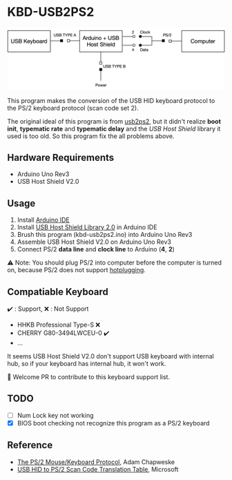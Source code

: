 # KBD-USB2PS2

![kbd-usb2ps2](kbd-usb2ps2.png)

This program makes the conversion of the USB HID keyboard protocol to the PS/2 keyboard protocol (scan code set 2).

The original ideal of this program is from [usb2ps2](https://github.com/limao693/usb2ps2), but it didn't realize **boot init**, **typematic rate** and  **typematic delay** and the *USB Host Shield* library it used is too old. So this program fix the all problems above.

## Hardware Requirements

* Arduino Uno Rev3
* USB Host Shield V2.0

## Usage

1. Install [Arduino IDE](https://www.arduino.cc/en/Main/Software)
2. Install [USB Host Shield Library 2.0](https://github.com/felis/USB_Host_Shield_2.0) in Arduino IDE
3. Brush this program (kbd-usb2ps2.ino) into Arduino Uno Rev3
4. Assemble USB Host Shield V2.0 on Arduino Uno Rev3
5. Connect PS/2 **data line** and **clock line** to Arduino (**4**, **2**)

:warning: Note: You should plug PS/2 into computer before the computer is turned on, because PS/2 does not support [hotplugging](https://en.wikipedia.org/wiki/PS/2_port#Hotplugging).

## Compatiable Keyboard

:heavy_check_mark: : Support, :x: : Not Support

* HHKB Professional Type-S :x:
* CHERRY G80-3494LWCEU-0 :heavy_check_mark:
* ...

It seems USB Host Shield V2.0 don't support USB keyboard with internal hub, so if your keyboard has internal hub, it won't work.

:rose: Welcome PR to contribute to this keyboard support list.

## TODO

* [ ] Num Lock key not working
* [x] BIOS boot checking not recognize this program as a PS/2 keyboard

## Reference

* [The PS/2 Mouse/Keyboard Protocol](https://www.avrfreaks.net/sites/default/files/PS2%20Keyboard.pdf), Adam Chapweske
* [USB HID to PS/2 Scan Code Translation Table](https://download.microsoft.com/download/1/6/1/161ba512-40e2-4cc9-843a-923143f3456c/translate.pdf), Microsoft
